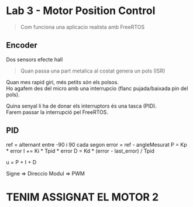 # Lab 3 - Motor Position Control
> Com funciona una aplicacio realista amb FreeRTOS

## Encoder
Dos sensors efecte hall
> Quan passa una part metalica al costat genera un pols (ISR)

Quan mes rapid giri, més petits són els polsos.  
Ho agafem des del micro amb una interrupcio (flanc pujada/baixada pin del pols).

Quina senyal li ha de donar els interruptors és una tasca (PID).  
Farem passar la interrupció pel FreeRTOS.

## PID
ref = alternant entre -90 i 90 cada segon
error = ref - angleMesurat
P = Kp * error
I += Ki * Tpid * error
D = Kd * (error - last_error) / Tpid

u = P + I + D

Signe => Direccio
Modul => PWM

# TENIM ASSIGNAT EL MOTOR 2